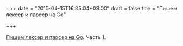 +++
date = "2015-04-15T16:35:04+03:00"
draft = false
title = "Пишем лексер и парсер на Go"

+++

<p><a href="http://adampresley.com/2015/04/12/writing-a-lexer-and-parser-in-go-part-1.html">Пишем лексер и парсер на Go</a>. Часть 1.</p>

